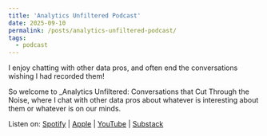```yaml
---
title: 'Analytics Unfiltered Podcast'
date: 2025-09-10
permalink: /posts/analytics-unfiltered-podcast/
tags:
  - podcast
---
```


I enjoy chatting with other data pros, and often end the conversations wishing I had recorded them! 

So welcome to _Analytics Unfiltered: Conversations that Cut Through the Noise, where I chat with other data pros about whatever is interesting about them or whatever is on our minds.

Listen on: [Spotify](https://open.spotify.com/show/2WPcLA977vNG1s7R1emoDG?si=38cb88e0a03b4105) | [Apple](https://podcasts.apple.com/us/podcast/analytics-unfiltered-podcast/id1840294380) | [YouTube](https://www.youtube.com/playlist?list=PLZNRMX2lxqEZeutEOOnvNqFvS5xZcsTYr) | [Substack](https://datastoryteller.substack.com/podcast)
